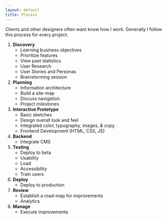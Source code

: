 ```yaml
---
layout: default
title: Process
---
```

<div class="row">
  <div class="col-12">
    <p>Clients and other designers often want know how I work. Generally I follow this process for every project.</p>
    <ol>
      <li><strong>Discovery</strong>
        <ul>
          <li>Learning business objectives</li>
          <li>Prioritize features</li>
          <li>View past statistics</li>
          <li>User Research</li>
          <li>User Stories and Personas</li>
          <li>Brainstorming session</li>
        </ul>
      </li>
      <li><strong>Planning</strong>
        <ul>
          <li>Information architecture</li>
          <li>Build a site-map</li>
          <li>Discuss navigation</li>
          <li>Project milestones</li>
        </ul>
      </li>
      <li><strong>Interactive Prototype</strong>
        <ul>
          <li>Basic sketches</li>
          <li>Design overall look and feel</li>
          <li>Integrated color, typography,  images, &amp; copy</li>
          <li>Frontend Development (HTML, CSS, JS)</li>
        </ul>
      </li>
      <li><strong>Backend</strong>
        <ul>
          <li>Integrate CMS</li>
        </ul>
      </li>
      <li><strong>Testing</strong>
        <ul>
          <li>Deploy to beta</li>
          <li>Usability</li>
          <li>Load</li>
          <li>Accessibility</li>
          <li>Train users</li>
        </ul>
      </li>
      <li><strong>Deploy</strong>
        <ul>
          <li>Deploy to production</li>
        </ul>
      </li>
      <li><strong>Review</strong>
        <ul>
          <li>Establish a road-map for improvements</li>
          <li>Analytics</li>
        </ul>
      </li>
      <li><strong>Manage</strong>
        <ul>
          <li>Execute improvements</li>
        </ul>
      </li>
    </ol>
  </div><!--/col-->
</div><!--/row-->
